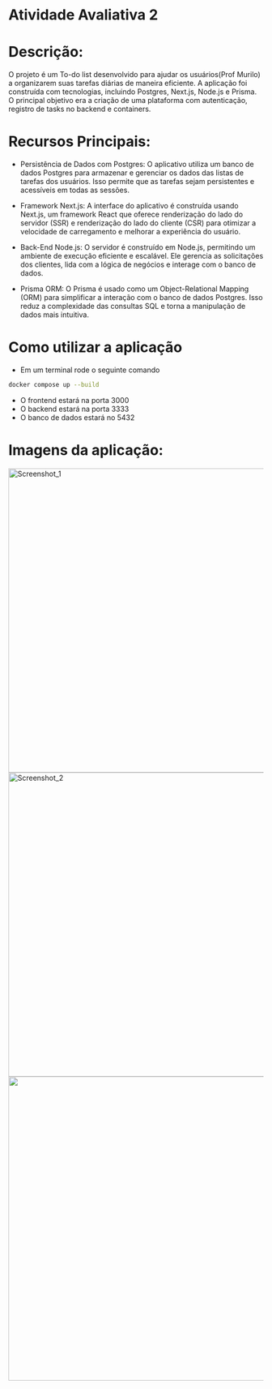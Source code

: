 # Atividade Avaliativa 2

# Descrição:
O projeto é um To-do list desenvolvido para ajudar os usuários(Prof Murilo) a organizarem suas tarefas diárias de maneira eficiente. A aplicação foi construída com tecnologias, incluindo Postgres, Next.js, Node.js e Prisma. O principal objetivo era a criação de uma plataforma com autenticação, registro de tasks no backend e containers.

# Recursos Principais:
- Persistência de Dados com Postgres:
O aplicativo utiliza um banco de dados Postgres para armazenar e gerenciar os dados das listas de tarefas dos usuários. Isso permite que as tarefas sejam persistentes e acessíveis em todas as sessões.

- Framework Next.js:
A interface do aplicativo é construída usando Next.js, um framework React que oferece renderização do lado do servidor (SSR) e renderização do lado do cliente (CSR) para otimizar a velocidade de carregamento e melhorar a experiência do usuário.

- Back-End Node.js:
O servidor é construído em Node.js, permitindo um ambiente de execução eficiente e escalável. Ele gerencia as solicitações dos clientes, lida com a lógica de negócios e interage com o banco de dados.

- Prisma ORM:
O Prisma é usado como um Object-Relational Mapping (ORM) para simplificar a interação com o banco de dados Postgres. Isso reduz a complexidade das consultas SQL e torna a manipulação de dados mais intuitiva.


# Como utilizar a aplicação

- Em um terminal rode o seguinte comando
 ```bash
 docker compose up --build
```
- O frontend estará na porta 3000
- O backend estará na porta 3333
- O banco de dados estará no 5432
# Imagens da aplicação:

<img width="600" alt="Screenshot_1" src="https://github.com/Bianca-Cassemiro/ponderada2/assets/99203402/203425fe-d93b-4af6-9fbc-fd68efc2e935">
<img width="600" alt="Screenshot_2" src="https://github.com/Bianca-Cassemiro/ponderada2/assets/99203402/1bb3f395-908e-497c-9a2f-0c06a63233d5">
<img width="600" src="https://github.com/Bianca-Cassemiro/ponderada2/assets/99203402/f228d849-24b5-4bd3-a167-c59cd62b2408")>


